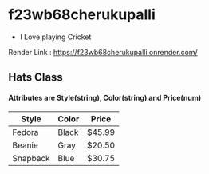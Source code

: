 # f23wb68cherukupalli

*  I Love playing Cricket

Render Link : <https://f23wb68cherukupalli.onrender.com/>


## Hats Class

#### Attributes are Style(string), Color(string) and Price(num)

| Style    | Color | Price   |
|----------|-------|---------|
| Fedora   | Black | $45.99  |
| Beanie   | Gray  | $20.50  |
| Snapback | Blue  | $30.75  |

